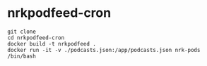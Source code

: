 # nrkpodfeed-cron
```
git clone 
cd nrkpodfeed-cron
docker build -t nrkpodfeed .
docker run -it -v ./podcasts.json:/app/podcasts.json nrk-pods /bin/bash
```
